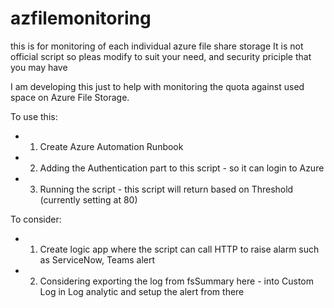 # azfilemonitoring
this is for monitoring of each individual azure file share storage 
It is not official script so pleas modify to suit your need, and security priciple that you may have

I am developing this just to help with monitoring the quota against used space 
on Azure File Storage.

To use this:
- 1. Create Azure Automation Runbook
- 2. Adding the Authentication part to this script - so it can login to Azure
- 3. Running the script - this script will return based on Threshold (currently setting at 80)


To consider:
- 1. Create logic app where the script can call HTTP to raise alarm such as ServiceNow, Teams alert
- 2. Considering exporting the log from fsSummary here - into Custom Log in Log analytic and setup the alert from there


